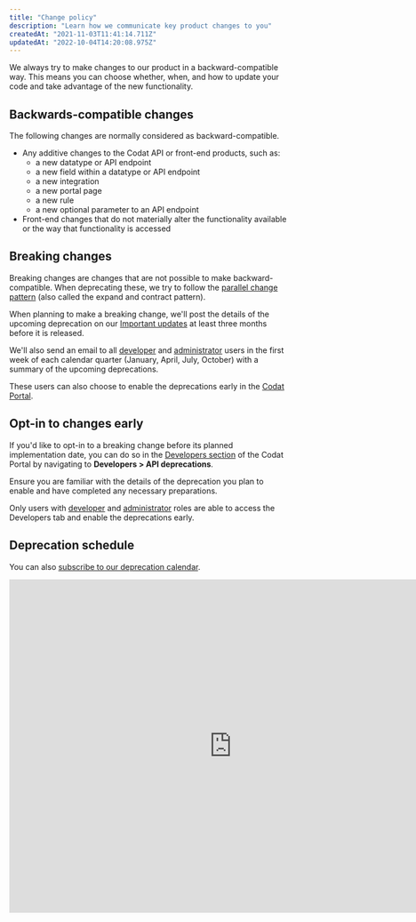 ```yaml
---
title: "Change policy"
description: "Learn how we communicate key product changes to you"
createdAt: "2021-11-03T11:41:14.711Z"
updatedAt: "2022-10-04T14:20:08.975Z"
---
```


We always try to make changes to our product in a backward-compatible way. This means you can choose whether, when, and how to update your code and take advantage of the new functionality.

## Backwards-compatible changes

The following changes are normally considered as backward-compatible.
- Any additive changes to the Codat API or front-end products, such as:
    - a new datatype or API endpoint
    - a new field within a datatype or API endpoint
    - a new integration
    - a new portal page
    - a new rule
    - a new optional parameter to an API endpoint
- Front-end changes that do not materially alter the functionality available or the way that functionality is accessed

## Breaking changes

Breaking changes are changes that are not possible to make backward-compatible. When deprecating these, we try to follow the <a href="https://martinfowler.com/bliki/ParallelChange.html" target="_blank">parallel change pattern</a> (also called the expand and contract pattern).

When planning to make a breaking change, we'll post the details of the upcoming deprecation on our [Important updates](/updates) at least three months before it is released.  

We'll also send an email to all [developer](/configure/user-management/user-roles) and [administrator](/configure/user-management/user-roles) users in the first week of each calendar quarter (January, April, July, October) with a summary of the upcoming deprecations. 

These users can also choose to enable the deprecations early in the <a href="https://app.codat.io/" target="_blank">Codat Portal</a>. 

## Opt-in to changes early

If you'd like to opt-in to a breaking change before its planned implementation date, you can do so in the [Developers section](/configure/portal/developers) of the Codat Portal by navigating to **Developers&nbsp;> API deprecations**. 

Ensure you are familiar with the details of the deprecation you plan to enable and have completed any necessary preparations. 

Only users with [developer](/configure/user-management/user-roles) and [administrator](/configure/user-management/user-roles) roles are able to access the Developers tab and enable the deprecations early.

## Deprecation schedule

You can also [subscribe to our deprecation calendar](https://calendar.google.com/calendar/embed?src=c_83b00ebce11207e3c2b7b51fab82909ccff1e5a15f8d466f5919733aca458efb%40group.calendar.google.com).

<iframe src="https://calendar.google.com/calendar/embed?src=c_83b00ebce11207e3c2b7b51fab82909ccff1e5a15f8d466f5919733aca458efb%40group.calendar.google.com" style={{border: 0}} width="800" height="600" frameborder="0" scrolling="no"/>

## Changes by third-parties

Occasionally the integrations that you access through Codat may make changes that impact your use of Codat. This may include changes to their own APIs, changes to their terms and conditions, and more. Where possible:
- We'll try to minimize the impact to your use of Codat.
- We'll try to notify you of any impact and any actions you need to take.

We suggest ensuring you're subscribed to the developer updates of any services you're using.
